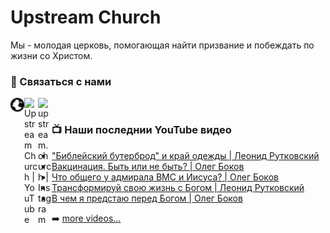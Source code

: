 # Upstream Church

Мы - молодая церковь, помогающая найти призвание и побеждать по жизни со Христом.

### 👥 Связаться с нами

[<img align="left" alt="upstream.life" width="22px" src="https://raw.githubusercontent.com/iconic/open-iconic/master/svg/globe.svg" />][website]
[<img align="left" alt="UpstreamChurch | YouTube" width="22px" src="https://cdn.jsdelivr.net/npm/simple-icons@v3/icons/youtube.svg" />][youtube]
[<img align="left" alt="upstream.church | Instagram" width="22px" src="https://cdn.jsdelivr.net/npm/simple-icons@v3/icons/instagram.svg" />][instagram]

<br />

### 📺 Наши последнии YouTube видео
<!-- YOUTUBE:START -->
- ["Библейский бутерброд" и край одежды | Леонид Рутковский](https://www.youtube.com/watch?v=mnA4pE3zuoc)
- [Вакцинация. Быть или не быть? | Олег Боков](https://www.youtube.com/watch?v=t9xVDPpuQUg)
- [Что общего у адмирала ВМС и Иисуса? | Олег Боков](https://www.youtube.com/watch?v=TMxkRtzlb8c)
- [Трансформируй свою жизнь с Богом | Леонид Рутковский](https://www.youtube.com/watch?v=UvQuizexJmY)
- [В чем я предстаю перед Богом | Олег Боков](https://www.youtube.com/watch?v=psCtEU6xPXA)
<!-- YOUTUBE:END -->

➡️ [more videos...](https://youtube.com/UpstreamChurch)

[website]: https://upstream.life/
[youtube]: https://youtube.com/UpstreamChurch
[instagram]: https://www.instagram.com/upstream.church
